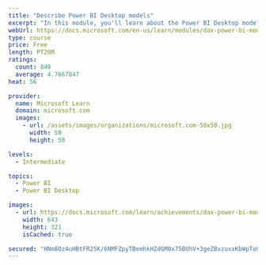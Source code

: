 ```yaml
---
title: "Describe Power BI Desktop models"
excerpt: "In this module, you'll learn about the Power BI Desktop model structure, star schema design basics, analytics queries, and report visual configuration. This module provides a strong foundation on which you can learn to optimize model designs and add model calculations."
webUrl: https://docs.microsoft.com/en-us/learn/modules/dax-power-bi-models/
type: course
price: Free
length: PT20M
ratings:
  count: 849
  average: 4.7667847
heat: 56

provider:
  name: Microsoft Learn
  domain: microsoft.com
  images:
    - url: /assets/images/organizations/microsoft.com-50x50.jpg
      width: 50
      height: 50

levels:
  - Intermediate

topics:
  - Power BI
  - Power BI Desktop

images:
  - url: https://docs.microsoft.com/learn/achievements/dax-power-bi-models-social.png
    width: 643
    height: 321
    isCached: true

secured: "HNm8Oz4uHBtFR2SK/6NMFZpyTBemhkHZdGM0x75BUhV+3geZBxzuxxKbWpToUxLZGpNsWtPgGPmsFfblhFcM+/4dap8g3ip+vFiPOcLWGvUzxE3P8TOJntaYy1yvf21jHSyO/Rh8gLEBFkJwOyJh1T0EzKU8CNZHwV/3n1yrxBKF+BCaSU+xL2cj5mQOeuBaF55FEjW8qCCeavzUTlGBvyPuGhtIOdeM9PWci9V6Mn/10ZWLLPfeGF6rFS5hkDB9l+4NmMG8nIKMr7FY8Bnw8a2wAHYp6c0T1QiMKiA5+strE85Shocsv2aRQbhV9aJ8uH8MrJx6MyWiG2X7KEOWWNRe5rg8Mm1QMK4is5g5FKQL9BB4t7TJBUSnEHNUKaO3A069/i4xTGhTt8Y4EE6+ClcSVHHXB/OQ1ap34aLQGIU=;kQR6mm6IArk2Uity+IbCVg=="
---
```


